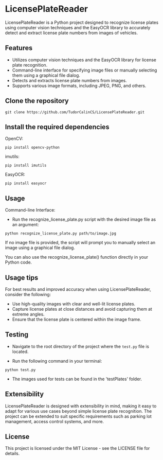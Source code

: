 # LicensePlateReader

LicensePlateReader is a Python project designed to recognize license plates using computer vision techniques and the EasyOCR library to accurately detect and extract license plate numbers from images of vehicles.

## Features

- Utilizes computer vision techniques and the EasyOCR library for license plate recognition.
- Command-line interface for specifying image files or manually selecting them using a graphical file dialog.
- Detects and extracts license plate numbers from images.
- Supports various image formats, including JPEG, PNG, and others.

## Clone the repository
```
git clone https://github.com/TudorCalinCS/LicensePlateReader.git
```
## Install the required dependencies

OpenCV:
```
pip install opencv-python
```
imutils:
```
pip install imutils
```
EasyOCR:
```
pip install easyocr
```
## Usage

Command-line Interface:

- Run the recognize_license_plate.py script with the desired image file as an argument:
```
python recognize_license_plate.py path/to/image.jpg
```
If no image file is provided, the script will prompt you to manually select an image using a graphical file dialog.

You can also use the recognize_license_plate() function directly in your Python code.

## Usage tips

For best results and improved accuracy when using LicensePlateReader, consider the following:

- Use high-quality images with clear and well-lit license plates.
- Capture license plates at close distances and avoid capturing them at extreme angles.
- Ensure that the license plate is centered within the image frame.

## Testing

- Navigate to the root directory of the project where the `test.py` file is located.

- Run the following command in your terminal:
```
python test.py
```
- The images used for tests can be found in the 'testPlates' folder.

## Extensibility

LicensePlateReader is designed with extensibility in mind, making it easy to adapt for various use cases beyond simple license plate recognition. The project can be extended to suit specific requirements such as parking lot management, access control systems, and more.

## License

This project is licensed under the MIT License - see the LICENSE file for details.
